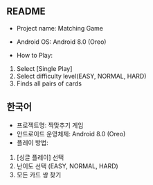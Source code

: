 ## README


* Project name: Matching Game

* Android OS: Android 8.0 (Oreo)

* How to Play:
1. Select [Single Play]
2. Select difficulty level(EASY, NORMAL, HARD)
3. Finds all pairs of cards

## 한국어

* 프로젝트명: 짝맞추기 게임
* 안드로이드 운영체제: Android 8.0 (Oreo)
* 플레이 방법:
1. [싱글 플레이] 선택
2. 난이도 선택 (EASY, NORMAL, HARD)
3. 모든 카드 쌍 찾기
